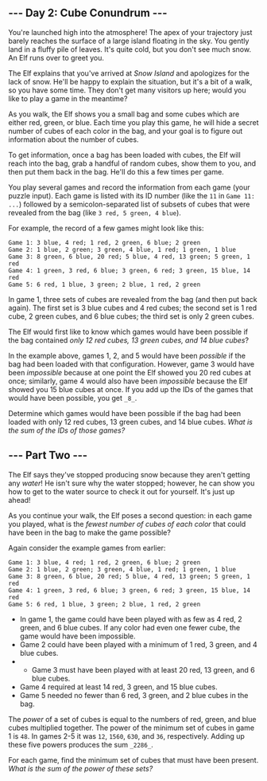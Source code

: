 ## \--- Day 2: Cube Conundrum ---

You're launched high into the atmosphere! The apex of your trajectory just
barely reaches the surface of a large island floating in the sky. You gently
land in a fluffy pile of leaves. It's quite cold, but you don't see much snow.
An Elf runs over to greet you.

The Elf explains that you've arrived at _Snow Island_ and apologizes for the
lack of snow. He'll be happy to explain the situation, but it's a bit of a
walk, so you have some time. They don't get many visitors up here; would you
like to play a game in the meantime?

As you walk, the Elf shows you a small bag and some cubes which are either
red, green, or blue. Each time you play this game, he will hide a secret
number of cubes of each color in the bag, and your goal is to figure out
information about the number of cubes.

To get information, once a bag has been loaded with cubes, the Elf will reach
into the bag, grab a handful of random cubes, show them to you, and then put
them back in the bag. He'll do this a few times per game.

You play several games and record the information from each game (your puzzle
input). Each game is listed with its ID number (like the `11` in `Game 11:
...`) followed by a semicolon-separated list of subsets of cubes that were
revealed from the bag (like `3 red, 5 green, 4 blue`).

For example, the record of a few games might look like this:

    
    
    Game 1: 3 blue, 4 red; 1 red, 2 green, 6 blue; 2 green
    Game 2: 1 blue, 2 green; 3 green, 4 blue, 1 red; 1 green, 1 blue
    Game 3: 8 green, 6 blue, 20 red; 5 blue, 4 red, 13 green; 5 green, 1 red
    Game 4: 1 green, 3 red, 6 blue; 3 green, 6 red; 3 green, 15 blue, 14 red
    Game 5: 6 red, 1 blue, 3 green; 2 blue, 1 red, 2 green
    

In game 1, three sets of cubes are revealed from the bag (and then put back
again). The first set is 3 blue cubes and 4 red cubes; the second set is 1 red
cube, 2 green cubes, and 6 blue cubes; the third set is only 2 green cubes.

The Elf would first like to know which games would have been possible if the
bag contained _only 12 red cubes, 13 green cubes, and 14 blue cubes_?

In the example above, games 1, 2, and 5 would have been _possible_ if the bag
had been loaded with that configuration. However, game 3 would have been
_impossible_ because at one point the Elf showed you 20 red cubes at once;
similarly, game 4 would also have been _impossible_ because the Elf showed you
15 blue cubes at once. If you add up the IDs of the games that would have been
possible, you get `_8_`.

Determine which games would have been possible if the bag had been loaded with
only 12 red cubes, 13 green cubes, and 14 blue cubes. _What is the sum of the
IDs of those games?_






## \--- Part Two ---

The Elf says they've stopped producing snow because they aren't getting any
_water_! He isn't sure why the water stopped; however, he can show you how to
get to the water source to check it out for yourself. It's just up ahead!

As you continue your walk, the Elf poses a second question: in each game you
played, what is the _fewest number of cubes of each color_ that could have
been in the bag to make the game possible?

Again consider the example games from earlier:

    
    
    Game 1: 3 blue, 4 red; 1 red, 2 green, 6 blue; 2 green
    Game 2: 1 blue, 2 green; 3 green, 4 blue, 1 red; 1 green, 1 blue
    Game 3: 8 green, 6 blue, 20 red; 5 blue, 4 red, 13 green; 5 green, 1 red
    Game 4: 1 green, 3 red, 6 blue; 3 green, 6 red; 3 green, 15 blue, 14 red
    Game 5: 6 red, 1 blue, 3 green; 2 blue, 1 red, 2 green
    

  * In game 1, the game could have been played with as few as 4 red, 2 green, and 6 blue cubes. If any color had even one fewer cube, the game would have been impossible.
  * Game 2 could have been played with a minimum of 1 red, 3 green, and 4 blue cubes.
  *   * Game 3 must have been played with at least 20 red, 13 green, and 6 blue cubes.
  * Game 4 required at least 14 red, 3 green, and 15 blue cubes.
  * Game 5 needed no fewer than 6 red, 3 green, and 2 blue cubes in the bag.

The _power_ of a set of cubes is equal to the numbers of red, green, and blue
cubes multiplied together. The power of the minimum set of cubes in game 1 is
`48`. In games 2-5 it was `12`, `1560`, `630`, and `36`, respectively. Adding
up these five powers produces the sum `_2286_`.

For each game, find the minimum set of cubes that must have been present.
_What is the sum of the power of these sets?_


